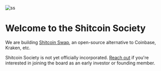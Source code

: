 ![ss](https://github.com/user-attachments/assets/f7c9919f-efd3-412f-a988-ed53d4e2b1b4)

# Welcome to the Shitcoin Society

We are building [Shitcoin Swap](https://www.shitcoinswap.com), an open-source alternative to Coinbase, Kraken, etc.

Shitcoin Society is not yet officially incorporated. [Reach out](mailto:hello@buhrmi.de) if you're interested in joining the board as an early investor or founding member.
